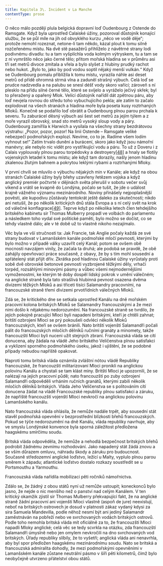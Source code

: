 ```yaml
---
title: Kapitola 3\. Incident v La Manche
contentType: prose
---
```


<section>

O něco málo později plula belgická dopravní loď Oudenbourg z Ostende do Ramsgate. Když byla uprostřed Calaiské úžiny, pozoroval důstojník konající službu, že se půl míle na jih od obvyklého kurzu „něco ve vodě děje“; protože nemohl rozeznat, netone-li tam někdo, kázal plout k tomu silně rozčeřenému místu. Na dvě stě pasažérů přihlíželo z návětrné strany lodi podivnému divadlu: tu a tam vyšplíchla voda kolmým výtryskem, tu a tam se z ní vymrštilo něco jako černé tělo; přitom mořská hladina se v průměru asi tří set metrů divoce zmítala a vřela a bylo slyšet z hlubiny prudký rachot nebo hukot. „Bylo to, jako by pod vodou soptil nějaký menší vulkán.“ Když se Oudenbourg pomalu přiblížila k tomu místu, vyrazila náhle asi deset metrů od přídě ohromná strmá vlna a zaduněl strašný výbuch. Celá loď se prudce nadzvedla a na palubu se snesl déšť vody skoro vařící; zároveň s ní plesklo na přídu silné černé tělo, které se svíjelo a vyráželo ječivý skřek; byl to přeražený a opařený Mlok. Velící důstojník nařídil dát zpětnou páru, aby loď nevjela rovnou do středu toho vybuchujícího pekla; ale zatím to začalo explodovat na všech stranách a hladina moře byla poseta kusy roztrhaných Mloků. Konečně se podařilo loď obrátit a Oudenbourg plnou parou prchala k severu. Tu zaburácel děsný výbuch asi šest set metrů za jejím týlem a z moře vyrazil obrovský, snad sto metrů vysoký sloup vody a páry. Oudenbourg zamířila k Harwich a vysílala na všechny strany bezdrátovou výstrahu: „Pozor, pozor, pozor! Na linii Ostende – Ramsgate veliké nebezpečí podmořských explozí. Nevíme, co to je. Radíme všem lodím vyhnout se!“ Zatím trvalo dunění a burácení, skoro jako když jsou námořní manévry; ale nebylo nic vidět pro vystřikující vodu a páru. To už z Doveru i z Calais vyplouvaly plnou parou torpédovky a destroyery[\[48\]](./resources/undefined) a hnaly se flotily vojenských letadel k tomu místu; ale když tam dorazily, našly jenom hladinu zkalenou žlutým bahnem a pokrytou leklými rybami a roztrhanými Mloky.

V první chvíli se mluvilo o výbuchu nějakých min v Kanále; ale když na obou stranách Calaiské úžiny byly břehy uzavřeny řetězem vojska a když anglický premiér počtvrté v dějinách světa přerušil v sobotu večer svůj víkend a vrátil se kvapně do Londýna, počalo se tušit, že jde o událost krajně vážného významu mezinárodního. Noviny přinášely nejpoplašnější pověsti, ale kupodivu zůstávaly tentokrát ještě daleko za skutečností; nikdo ani netušil, že po několik kritických dnů stála Evropa a s ní celý svět na krok od válečné konflagrace[\[49\]](./resources/undefined). Teprve když po několika letech člen tehdejšího britského kabinetu sir Thomas Mulberry propadl ve volbách do parlamentu a následkem toho vydal své politické paměti, bylo možno se dočíst, co se tehdy vlastně dálo; ale v té době už to vlastně nikoho nezajímalo.

Věc byla ve vší stručnosti ta: Jak Francie, tak Anglie počaly každá ze své strany budovat v Lamanšském kanále podmořské mločí pevnosti, kterými by bylo možno v případě války uzavřít celý Kanál; potom se ovšem obě mocnosti navzájem vinily, že začala ta druhá; ale podobá se pravdě, že obě zahájily opevňovací práce současně, z obavy, že by s tím mohl sousední a spřátelený stát přijít dřív. Zkrátka pod hladinou Calaiské úžiny vyrůstaly proti sobě dvě obrovské betonové pevnosti vyzbrojené těžkými děly, vrhači torpéd, rozsáhlými minovými pásmy a vůbec všemi nejmodernějšími vymoženostmi, ke kterým té doby dospěl lidský pokrok v umění válečném; na anglické straně byla tato strašlivá hlubinná pevnost osazena dvěma divizemi těžkých Mloků a asi třiceti tisíci Salamandry pracovními, na francouzské straně třemi divizemi prvotřídních válečných Mloků.

Zdá se, že kritického dne se setkala uprostřed Kanálu na dně mořském pracovní kolona britských Mloků se Salamandry francouzskými a že mezi nimi došlo k nějakému nedorozumění. Na francouzské straně se tvrdilo, že jejich pokojně pracující Mloci byli napadeni britskými, kteří je chtěli zahnat; britští ozbrojení Mloci se prý pokoušeli odvléci několik Mloků francouzských, kteří se ovšem bránili. Nato britští vojenští Salamandři počali pálit do francouzských mločích dělníků ručními granáty a minomety, takže francouzští Mloci byli nuceni užít stejných zbraní. Francouzská vláda se cítí donucena, aby žádala na vládě Jeho britského Veličenstva plnou satisfakci a vyklizení sporného podmořského úseku, jakož i ujištění, že se podobné případy nebudou napříště opakovat.

Naproti tomu britská vláda oznámila zvláštní nótou vládě Republiky francouzské, že francouzští militarizovaní Mloci pronikli na anglickou polovinu Kanálu a chystali se tam klást miny. Britští Mloci je upozornili, že se nalézají na jejich pracovní půdě; nato francouzští po zuby ozbrojení Salamandři odpověděli vrháním ručních granátů, kterými zabili několik mločích dělníků britských. Vláda Jeho Veličenstva se s politováním cítí donucena žádat na vládě Francouzské republiky plnou satisfakci a záruku, že napříště francouzští vojenští Mloci nevkročí na anglickou polovinu Lamanšského kanálu.

Nato francouzská vláda ohlásila, že nemůže nadále trpět, aby sousední stát stavěl podmořská opevnění v bezprostřední blízkosti břehů francouzských. Pokud se týče nedorozumění na dně Kanálu, vláda republiky navrhuje, aby ve smyslu Londýnské konvence byla sporná záležitost předložena haagskému smírčímu soudu.

Britská vláda odpověděla, že nemůže a nehodlá bezpečnost britských břehů podrobit žádnému zevnímu rozhodování. Jako napadený stát žádá znovu a se vším důrazem omluvu, náhradu škody a záruku pro budoucnost. Současně středozemní anglické loďstvo, ležící u Malty, vyplulo plnou parou směrem k západu; atlantické loďstvo dostalo rozkazy soustředit se u Portsmouthu a Yarmouthu.

Francouzská vláda nařídila mobilizaci pěti ročníků námořnictva.

Zdálo se, že žádný z obou států nyní už nemůže ustoupit; koneckonců bylo jasno, že nejde o nic menšího než o panství nad celým Kanálem. V ten kritický okamžik zjistil sir Thomas Mulberry překvapující fakt, že na anglické straně žádní pracovní ani vojenští Mloci vlastně (aspoň de jure) neexistují, neboť na britských ostrovech je dosud v platnosti zákaz vydaný kdysi za sira Samuela Mandevilla, podle něhož nesmí být ani jediný Salamandr zaměstnáván na pobřeží nebo ve svrchovaných vodách britských ostrovů. Podle toho nemohla britská vláda mít oficiálně za to, že francouzští Mloci napadli Mloky anglické; celá věc se tedy scvrkla na otázku, zda francouzští Salamandři úmyslně nebo jen omylem nevkročili na dno svrchovaných vod britských. Úřady republiky slíbily, že to vyšetří; anglická vláda ani nenavrhla, aby byl spor předložen haagskému mezinárodnímu soudu. Nato se britská a francouzská admiralita dohodly, že mezi podmořskými opevněními v Lamanšském kanále zůstane neutrální pásmo v šíři pěti kilometrů, čímž bylo neobyčejně utvrzeno přátelství obou států.

</section>
